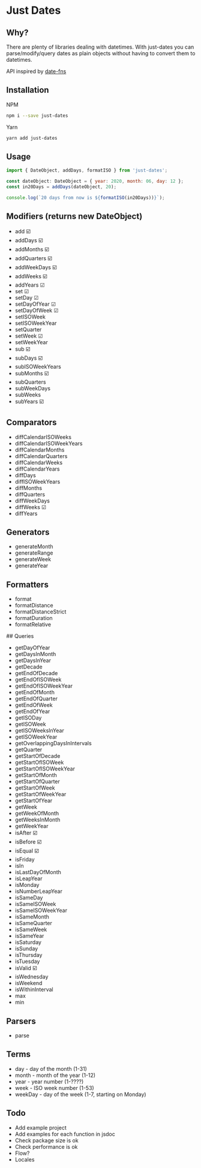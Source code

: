 # Just Dates

## Why?

There are plenty of libraries dealing with datetimes. With just-dates you can parse/modify/query dates as plain objects without having to convert them to datetimes.

API inspired by [date-fns](https://date-fns.org/)

## Installation

NPM
```bash
npm i --save just-dates
```
Yarn
```bash
yarn add just-dates
```

## Usage

```js
import { DateObject, addDays, formatISO } from 'just-dates';

const dateObject: DateObject = { year: 2020, month: 06, day: 12 };
const in20Days = addDays(dateObject, 20);

console.log(`20 days from now is ${formatISO(in20Days))}`);
```

## Modifiers (returns new DateObject)
* add ☑️
* addDays ☑️
* addMonths ☑️
* addQuarters ☑️
* addWeekDays ☑️
* addWeeks ☑️
* addYears ☑
* set ☑
* setDay ☑
* setDayOfYear ☑
* setDayOfWeek ☑
* setISOWeek
* setISOWeekYear
* setQuarter
* setWeek ☑
* setWeekYear
* sub ☑️
* subDays ☑️
* subISOWeekYears
* subMonths ☑️
* subQuarters
* subWeekDays
* subWeeks
* subYears ☑️

## Comparators
* diffCalendarISOWeeks
* diffCalendarISOWeekYears
* diffCalendarMonths
* diffCalendarQuarters
* diffCalendarWeeks
* diffCalendarYears
* diffDays
* diffISOWeekYears
* diffMonths
* diffQuarters
* diffWeekDays
* diffWeeks ☑
* diffYears

## Generators
* generateMonth
* generateRange
* generateWeek
* generateYear

## Formatters
* format
* formatDistance
* formatDistanceStrict
* formatDuration
* formatRelative

## Queries
* getDayOfYear
* getDaysInMonth
* getDaysInYear
* getDecade
* getEndOfDecade
* getEndOfISOWeek
* getEndOfISOWeekYear
* getEndOfMonth
* getEndOfQuarter
* getEndOfWeek
* getEndOfYear
* getISODay
* getISOWeek
* getISOWeeksInYear
* getISOWeekYear
* getOverlappingDaysInIntervals
* getQuarter
* getStartOfDecade
* getStartOfISOWeek
* getStartOfISOWeekYear
* getStartOfMonth
* getStartOfQuarter
* getStartOfWeek
* getStartOfWeekYear
* getStartOfYear
* getWeek
* getWeekOfMonth
* getWeeksInMonth
* getWeekYear
* isAfter ☑️
* isBefore ☑️
* isEqual ☑️
* isFriday
* isIn
* isLastDayOfMonth
* isLeapYear
* isMonday
* isNumberLeapYear
* isSameDay
* isSameISOWeek
* isSameISOWeekYear
* isSameMonth
* isSameQuarter
* isSameWeek
* isSameYear
* isSaturday
* isSunday
* isThursday
* isTuesday
* isValid ☑️
* isWednesday
* isWeekend
* isWithinInterval
* max
* min

## Parsers
* parse

## Terms
* day - day of the month (1-31)
* month - month of the year (1-12)
* year - year number (1-????)
* week - ISO week number (1-53)
* weekDay - day of the week (1-7, starting on Monday)

## Todo
* Add example project
* Add examples for each function in jsdoc
* Check package size is ok
* Check performance is ok
* Flow?
* Locales

